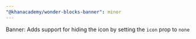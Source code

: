 ```yaml
---
"@khanacademy/wonder-blocks-banner": minor
---
```


Banner: Adds support for hiding the icon by setting the `icon` prop to `none`
